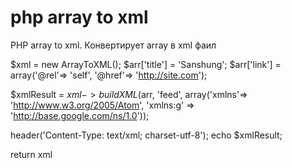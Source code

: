 # php array to xml
PHP array to xml. Конвертирует array в xml фаил

$xml = new ArrayToXML();
$arr['title'] = 'Sanshung';
$arr['link'] = array('@rel'=> 'self', '@href'=> 'http://site.com');

$xmlResult = $xml->buildXML($arr, 'feed', array('xmlns'=> 'http://www.w3.org/2005/Atom', 'xmlns:g' => 'http://base.google.com/ns/1.0'));

header('Content-Type: text/xml; charset-utf-8');
echo $xmlResult;

return xml
<feed xmlns="http://www.w3.org/2005/Atom" xmlns:g="http://base.google.com/ns/1.0">
  <title>Sanshung</title>
  <link rel="self" href="http://site.com"/>
</feed>
